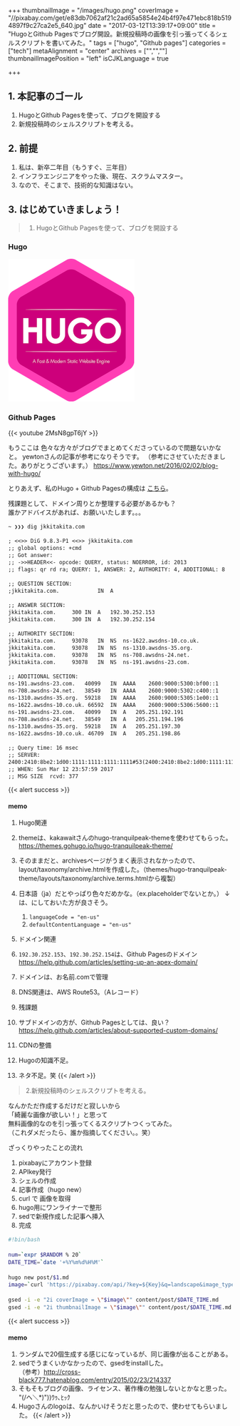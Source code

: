 +++
thumbnailImage = "/images/hugo.png"
coverImage = "//pixabay.com/get/e83db7062af21c2ad65a5854e24b4f97e471ebc818b5194897f9c27ca2e5_640.jpg"
date = "2017-03-12T13:39:17+09:00"
title = "HugoとGithub Pagesでブログ開設。新規投稿時の画像を引っ張ってくるシェルスクリプトを書いてみた。"
tags = ["hugo", "Github pages"]
categories = ["tech"]
metaAlignment = "center"
archives = ["","",""]
thumbnailImagePosition = "left"
isCJKLanguage = true

+++

## 1. 本記事のゴール

1. HugoとGithub Pagesを使って、ブログを開設する
2. 新規投稿時のシェルスクリプトを考える。

## 2. 前提

1. 私は、新卒二年目（もうすぐ、三年目）
2. インフラエンジニアをやった後、現在、スクラムマスター。
3. なので、そこまで、技術的な知識はない。

## 3. はじめていきましょう！

> 1. HugoとGithub Pagesを使って、ブログを開設する

### Hugo

![hugo](/images/hugo.png)

### Github Pages

{{< youtube 2MsN8gpT6jY >}}

もうここは
色々な方々がブログでまとめてくださっているので問題ないかなと。
yewtonさんの記事が参考になりそうです。
（参考にさせていただきました。ありがとうございます。）
https://www.yewton.net/2016/02/02/blog-with-hugo/

とりあえず、私のHugo + Github Pagesの構成は
[こちら](https://github.com/jkkitakita/blog "JK's memo")。

残課題として、ドメイン周りとか整理する必要があるかも？</br>
誰かアドバイスがあれば、お願いいたします。。。

```
~ ❯❯❯ dig jkkitakita.com

; <<>> DiG 9.8.3-P1 <<>> jkkitakita.com
;; global options: +cmd
;; Got answer:
;; ->>HEADER<<- opcode: QUERY, status: NOERROR, id: 2013
;; flags: qr rd ra; QUERY: 1, ANSWER: 2, AUTHORITY: 4, ADDITIONAL: 8

;; QUESTION SECTION:
;jkkitakita.com.			IN	A

;; ANSWER SECTION:
jkkitakita.com.		300	IN	A	192.30.252.153
jkkitakita.com.		300	IN	A	192.30.252.154

;; AUTHORITY SECTION:
jkkitakita.com.		93078	IN	NS	ns-1622.awsdns-10.co.uk.
jkkitakita.com.		93078	IN	NS	ns-1310.awsdns-35.org.
jkkitakita.com.		93078	IN	NS	ns-708.awsdns-24.net.
jkkitakita.com.		93078	IN	NS	ns-191.awsdns-23.com.

;; ADDITIONAL SECTION:
ns-191.awsdns-23.com.	40099	IN	AAAA	2600:9000:5300:bf00::1
ns-708.awsdns-24.net.	38549	IN	AAAA	2600:9000:5302:c400::1
ns-1310.awsdns-35.org.	59218	IN	AAAA	2600:9000:5305:1e00::1
ns-1622.awsdns-10.co.uk. 66592	IN	AAAA	2600:9000:5306:5600::1
ns-191.awsdns-23.com.	40099	IN	A	205.251.192.191
ns-708.awsdns-24.net.	38549	IN	A	205.251.194.196
ns-1310.awsdns-35.org.	59218	IN	A	205.251.197.30
ns-1622.awsdns-10.co.uk. 46709	IN	A	205.251.198.86

;; Query time: 16 msec
;; SERVER: 2400:2410:8be2:1d00:1111:1111:1111:1111#53(2400:2410:8be2:1d00:1111:1111:1111:1111)
;; WHEN: Sun Mar 12 23:57:59 2017
;; MSG SIZE  rcvd: 377
```

{{< alert success >}}
#### memo

1. Hugo関連
  1. themeは、kakawaitさんのhugo-tranquilpeak-themeを使わせてもらった。
  https://themes.gohugo.io/hugo-tranquilpeak-theme/
  1. そのままだと、archivesページがうまく表示されなかったので、layout/taxonomy/archive.htmlを作成した。（themes/hugo-tranquilpeak-theme/layouts/taxonomy/archive.terms.htmlから複製）
  1. 日本語（ja）だとやっぱり色々だめかな。（ex.placeholderでないとか。）
  ↓は、にしておいた方が良さそう。
      1. `languageCode = "en-us"`
      1. `defaultContentLanguage = "en-us"`
1. ドメイン関連
  1. `192.30.252.153`、`192.30.252.154`は、Github Pagesのドメイン
  https://help.github.com/articles/setting-up-an-apex-domain/
  2. ドメインは、お名前.comで管理
  3. DNS関連は、AWS Route53。（Aレコード）

3. 残課題
  1. サブドメインの方が、Github Pagesとしては、良い？
  https://help.github.com/articles/about-supported-custom-domains/
  2. CDNの整備
  3. Hugoの知識不足。
  4. ネタ不足。笑
{{< /alert >}}

>2.新規投稿時のシェルスクリプトを考える。

なんかただ作成するだけだと寂しいから</br>
「綺麗な画像が欲しい！」と思って</br>
無料画像的なのを引っ張ってくるスクリプトつくってみた。</br>
（これダメだったら、誰か指摘してください。。笑）</br>

ざっくりやったことの流れ

1. pixabayにアカウント登録
2. APIkey発行
3. シェルの作成
  4. 記事作成（hugo new）
  5. curl で 画像を取得
  6. hugo用にワンライナーで整形
  7. sedで新規作成した記事へ挿入
8. 完成


```post.sh
#!bin/bash

num=`expr $RANDOM % 20`
DATE_TIME=`date '+%Y%m%d%H%M'`

hugo new post/$1.md
image=`curl 'https://pixabay.com/api/?key=${Key}&q=landscape&image_type=photo&pretty=true' | jq -r '.hits['$num'].webformatURL' | cut -c7-`

gsed -i -e "2i coverImage = \"$image\"" content/post/$DATE_TIME.md
gsed -i -e "2i thumbnailImage = \"$image\"" content/post/$DATE_TIME.md
```


{{< alert success >}}
#### memo

1. ランダムで20個生成する感じになっているが、同じ画像が出ることがある。
2. sedでうまくいかなかったので、gsedをinstallした。</br>
（参考）http://cross-black777.hatenablog.com/entry/2015/02/23/214337
3. そもそもブログの画像、ライセンス、著作権の勉強しないとかなと思った。</br>
"(/へ＼*)"))ｳｩ､ﾋｯｸ
4. Hugoさんのlogoは、なんかいけそうだと思ったので、使わせてもらいました。
{{< /alert >}}
